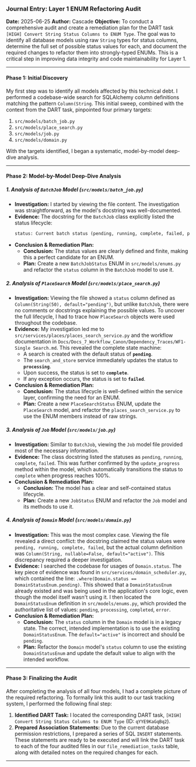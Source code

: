### **Journal Entry: Layer 1 ENUM Refactoring Audit**

**Date:** 2025-06-25
**Author:** Cascade
**Objective:** To conduct a comprehensive audit and create a remediation plan for the DART task `[HIGH] Convert String Status Columns to ENUM Type`. The goal was to identify all database models using raw `String` types for status columns, determine the full set of possible status values for each, and document the required changes to refactor them into strongly-typed ENUMs. This is a critical step in improving data integrity and code maintainability for Layer 1.

---

#### **Phase 1: Initial Discovery**

My first step was to identify all models affected by this technical debt. I performed a codebase-wide search for SQLAlchemy column definitions matching the pattern `Column(String`. This initial sweep, combined with the context from the DART task, pinpointed four primary targets:

1.  `src/models/batch_job.py`
2.  `src/models/place_search.py`
3.  `src/models/job.py`
4.  `src/models/domain.py`

With the targets identified, I began a systematic, model-by-model deep-dive analysis.

---

#### **Phase 2: Model-by-Model Deep-Dive Analysis**

##### **1. Analysis of `BatchJob` Model (`src/models/batch_job.py`)**

*   **Investigation:** I started by viewing the file content. The investigation was straightforward, as the model's docstring was well-documented.
*   **Evidence:** The docstring for the `BatchJob` class explicitly listed the status lifecycle:
    ```python
    status: Current batch status (pending, running, complete, failed, partial)
    ```
*   **Conclusion & Remediation Plan:**
    *   **Conclusion:** The status values are clearly defined and finite, making this a perfect candidate for an ENUM.
    *   **Plan:** Create a new `BatchJobStatus` ENUM in `src/models/enums.py` and refactor the `status` column in the `BatchJob` model to use it.

##### **2. Analysis of `PlaceSearch` Model (`src/models/place_search.py`)**

*   **Investigation:** Viewing the file showed a `status` column defined as `Column(String(50), default="pending")`, but unlike `BatchJob`, there were no comments or docstrings explaining the possible values. To uncover the full lifecycle, I had to trace how `PlaceSearch` objects were used throughout the codebase.
*   **Evidence:** My investigation led me to `src/services/places/places_search_service.py` and the workflow documentation in `Docs/Docs_7_Workflow_Canon/Dependency_Traces/WF1-Single Search.md`. This revealed the complete state machine:
    *   A search is created with the default status of **`pending`**.
    *   The `search_and_store` service immediately updates the status to **`processing`**.
    *   Upon success, the status is set to **`complete`**.
    *   If any exception occurs, the status is set to **`failed`**.
*   **Conclusion & Remediation Plan:**
    *   **Conclusion:** The status lifecycle is well-defined within the service layer, confirming the need for an ENUM.
    *   **Plan:** Create a new `PlaceSearchStatus` ENUM, update the `PlaceSearch` model, and refactor the `places_search_service.py` to use the ENUM members instead of raw strings.

##### **3. Analysis of `Job` Model (`src/models/job.py`)**

*   **Investigation:** Similar to `BatchJob`, viewing the `Job` model file provided most of the necessary information.
*   **Evidence:** The class docstring listed the statuses as `pending`, `running`, `complete`, `failed`. This was further confirmed by the `update_progress` method within the model, which automatically transitions the status to `complete` when progress reaches 100%.
*   **Conclusion & Remediation Plan:**
    *   **Conclusion:** The model has a clear and self-contained status lifecycle.
    *   **Plan:** Create a new `JobStatus` ENUM and refactor the `Job` model and its methods to use it.

##### **4. Analysis of `Domain` Model (`src/models/domain.py`)**

*   **Investigation:** This was the most complex case. Viewing the file revealed a direct conflict: the docstring claimed the status values were `pending, running, complete, failed`, but the actual column definition was `Column(String, nullable=False, default="active")`. This discrepancy required a deeper investigation.
*   **Evidence:** I searched the codebase for usages of `Domain.status`. The key piece of evidence was found in `src/services/domain_scheduler.py`, which contained the line: `.where(Domain.status == DomainStatusEnum.pending)`. This showed that a `DomainStatusEnum` already existed and was being used in the application's core logic, even though the model itself wasn't using it. I then located the `DomainStatusEnum` definition in `src/models/enums.py`, which provided the authoritative list of values: `pending`, `processing`, `completed`, `error`.
*   **Conclusion & Remediation Plan:**
    *   **Conclusion:** The `status` column in the `Domain` model is in a legacy state. The correct, intended implementation is to use the existing `DomainStatusEnum`. The `default="active"` is incorrect and should be `pending`.
    *   **Plan:** Refactor the `Domain` model's `status` column to use the existing `DomainStatusEnum` and update the default value to align with the intended workflow.

---

#### **Phase 3: Finalizing the Audit**

After completing the analysis of all four models, I had a complete picture of the required refactoring. To formally link this audit to our task tracking system, I performed the following final step:

1.  **Identified DART Task:** I located the corresponding DART task, `[HIGH] Convert String Status Columns to ENUM Type` (ID: `qYYE9KaGqBq2`).
2.  **Prepared Association Statements:** Due to the current database permission restrictions, I prepared a series of SQL `INSERT` statements. These statements are ready to be executed and will link the DART task to each of the four audited files in our `file_remediation_tasks` table, along with detailed notes on the required changes for each.

---
